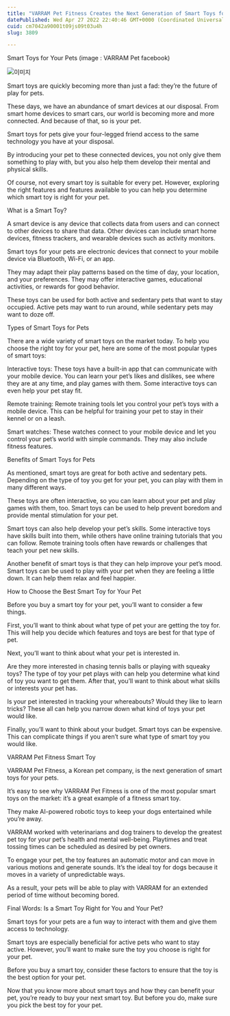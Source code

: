 ```yaml
---
title: "VARRAM Pet Fitness Creates the Next Generation of Smart Toys for Your Pets"
datePublished: Wed Apr 27 2022 22:40:46 GMT+0000 (Coordinated Universal Time)
cuid: cm7042a90001t09js09t03u4h
slug: 3809

---
```



Smart Toys for Your Pets (image : VARRAM Pet facebook)

![이미지](https://cdn.hashnode.com/res/hashnode/image/upload/v1739255909665/2ba274d8-cd7f-4aa6-b443-7fe3a4679a0a.png)

Smart toys are quickly becoming more than just a fad: they’re the future of play for pets.

These days, we have an abundance of smart devices at our disposal. From smart home devices to smart cars, our world is becoming more and more connected. And because of that, so is your pet.

Smart toys for pets give your four-legged friend access to the same technology you have at your disposal.

By introducing your pet to these connected devices, you not only give them something to play with, but you also help them develop their mental and physical skills.

Of course, not every smart toy is suitable for every pet. However, exploring the right features and features available to you can help you determine which smart toy is right for your pet.

What is a Smart Toy?

A smart device is any device that collects data from users and can connect to other devices to share that data. Other devices can include smart home devices, fitness trackers, and wearable devices such as activity monitors.

Smart toys for your pets are electronic devices that connect to your mobile device via Bluetooth, Wi-Fi, or an app.

They may adapt their play patterns based on the time of day, your location, and your preferences. They may offer interactive games, educational activities, or rewards for good behavior.

These toys can be used for both active and sedentary pets that want to stay occupied. Active pets may want to run around, while sedentary pets may want to doze off.

Types of Smart Toys for Pets

There are a wide variety of smart toys on the market today. To help you choose the right toy for your pet, here are some of the most popular types of smart toys:

Interactive toys: These toys have a built-in app that can communicate with your mobile device. You can learn your pet’s likes and dislikes, see where they are at any time, and play games with them. Some interactive toys can even help your pet stay fit.

Remote training: Remote training tools let you control your pet’s toys with a mobile device. This can be helpful for training your pet to stay in their kennel or on a leash.

Smart watches: These watches connect to your mobile device and let you control your pet’s world with simple commands. They may also include fitness features.

Benefits of Smart Toys for Pets

As mentioned, smart toys are great for both active and sedentary pets. Depending on the type of toy you get for your pet, you can play with them in many different ways.

These toys are often interactive, so you can learn about your pet and play games with them, too. Smart toys can be used to help prevent boredom and provide mental stimulation for your pet.

Smart toys can also help develop your pet’s skills. Some interactive toys have skills built into them, while others have online training tutorials that you can follow. Remote training tools often have rewards or challenges that teach your pet new skills.

Another benefit of smart toys is that they can help improve your pet’s mood. Smart toys can be used to play with your pet when they are feeling a little down. It can help them relax and feel happier.

How to Choose the Best Smart Toy for Your Pet

Before you buy a smart toy for your pet, you’ll want to consider a few things.

First, you’ll want to think about what type of pet your are getting the toy for. This will help you decide which features and toys are best for that type of pet.

Next, you’ll want to think about what your pet is interested in.

Are they more interested in chasing tennis balls or playing with squeaky toys? The type of toy your pet plays with can help you determine what kind of toy you want to get them. After that, you’ll want to think about what skills or interests your pet has.

Is your pet interested in tracking your whereabouts? Would they like to learn tricks? These all can help you narrow down what kind of toys your pet would like.

Finally, you’ll want to think about your budget. Smart toys can be expensive. This can complicate things if you aren’t sure what type of smart toy you would like.

VARRAM Pet Fitness Smart Toy

VARRAM Pet Fitness, a Korean pet company, is the next generation of smart toys for your pets.

It’s easy to see why VARRAM Pet Fitness is one of the most popular smart toys on the market: it’s a great example of a fitness smart toy.

They make AI-powered robotic toys to keep your dogs entertained while you’re away.

VARRAM worked with veterinarians and dog trainers to develop the greatest pet toy for your pet’s health and mental well-being. Playtimes and treat tossing times can be scheduled as desired by pet owners.

To engage your pet, the toy features an automatic motor and can move in various motions and generate sounds. It’s the ideal toy for dogs because it moves in a variety of unpredictable ways.

As a result, your pets will be able to play with VARRAM for an extended period of time without becoming bored.

Final Words: Is a Smart Toy Right for You and Your Pet?

Smart toys for your pets are a fun way to interact with them and give them access to technology.

Smart toys are especially beneficial for active pets who want to stay active. However, you’ll want to make sure the toy you choose is right for your pet.

Before you buy a smart toy, consider these factors to ensure that the toy is the best option for your pet.

Now that you know more about smart toys and how they can benefit your pet, you’re ready to buy your next smart toy. But before you do, make sure you pick the best toy for your pet.